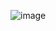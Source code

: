 ![image](https://user-images.githubusercontent.com/56284484/69312109-e4f50a00-0be2-11ea-83e7-c02e49ebf68d.png)
